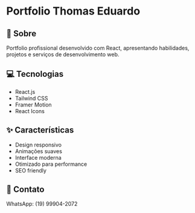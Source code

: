 # Portfolio Thomas Eduardo

## 🚀 Sobre
Portfolio profissional desenvolvido com React, apresentando habilidades, projetos e serviços de desenvolvimento web.

## 💻 Tecnologias
- React.js
- Tailwind CSS
- Framer Motion
- React Icons

## ✨ Características
- Design responsivo
- Animações suaves
- Interface moderna
- Otimizado para performance
- SEO friendly

## 📱 Contato
WhatsApp: (19) 99904-2072

